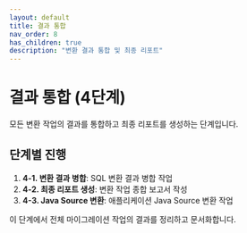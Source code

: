 ```yaml
---
layout: default
title: 결과 통합
nav_order: 8
has_children: true
description: "변환 결과 통합 및 최종 리포트"
---
```


# 결과 통합 (4단계)

모든 변환 작업의 결과를 통합하고 최종 리포트를 생성하는 단계입니다.

## 단계별 진행

1. **4-1. 변환 결과 병합**: SQL 변환 결과 병합 작업
2. **4-2. 최종 리포트 생성**: 변환 작업 종합 보고서 작성
3. **4-3. Java Source 변환**: 애플리케이션 Java Source 변환 작업

이 단계에서 전체 마이그레이션 작업의 결과를 정리하고 문서화합니다.
